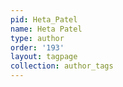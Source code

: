 ```yaml
---
pid: Heta_Patel
name: Heta Patel
type: author
order: '193'
layout: tagpage
collection: author_tags
---
```

